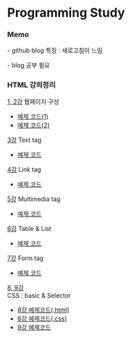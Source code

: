 # Programming Study

<h3> Memo </h3>
  <p>- github blog 특징 : 새로고침이 느림<br></p>
  <p>- blog 공부 필요<br></p>

<h3>
  <strong> HTML 강의정리 </strong><br/>
</h3>

<a href="https://github.com/KSAhh/Study/blob/master/Study/1%2C2%20%EC%9B%B9%ED%8E%98%EC%9D%B4%EC%A7%80%20%EA%B5%AC%EC%84%B1.md">1, 2강</a> 웹페이지 구성<br>
- <a href="https://github.com/KSAhh/Study/blob/master/Study/%5BPrac%5D%20lesson2_1.html">예제 코드(1)</a><br>
- <a href="https://github.com/KSAhh/Study/blob/master/Study/%5BPrac%5D%20lesson2_2.html">예제 코드(2)</a><br>

<a href="https://github.com/KSAhh/Study/blob/master/Study/3%20%ED%85%8D%EC%8A%A4%ED%8A%B8%20%ED%83%9C%EA%B7%B8.md">3강</a> Text tag <br>
- <a href="https://github.com/KSAhh/Study/blob/master/Study/%5BPrac%5D%20lesson3.html">예제 코드</a><br>

<a href="https://github.com/KSAhh/Study/blob/master/Study/4%20%EB%A7%81%ED%81%AC%20%ED%83%9C%EA%B7%B8.md">4강</a> Link tag <br>
- <a href="https://github.com/KSAhh/Study/blob/master/Study/%5BPrac%5D%20lesson4.html">예제 코드</a><br>

<a href="https://github.com/KSAhh/Study/blob/master/Study/5%20%EB%A9%80%ED%8B%B0%EB%AF%B8%EB%94%94%EC%96%B4%20%ED%83%9C%EA%B7%B8.md">5강</a> Multimedia tag <br>
- <a href="https://github.com/KSAhh/Study/blob/master/Study/%5BPrac%5D%20lesson5.html">예제 코드</a><br>

<a href="https://github.com/KSAhh/Study/blob/master/Study/6%20%ED%85%8C%EC%9D%B4%EB%B8%94%20%26%20%EB%A6%AC%EC%8A%A4%ED%8A%B8.md">6강</a> Table & List <br>
- <a href="https://github.com/KSAhh/Study/blob/master/Study/%5BPrac%5D%20lesson6.html">예제 코드</a>

<a href="https://github.com/KSAhh/Study/blob/master/Study/7%20%ED%8F%BC%20%ED%83%9C%EA%B7%B8(%EB%93%A3%EB%8A%94%EC%A4%91).md">7강</a> Form tag <br>
- <a href="https://github.com/KSAhh/Study/blob/master/Study/%5BPrac%5D%20lesson7.html">예제 코드</a><br>

<a href="https://github.com/KSAhh/Study/blob/master/Study/CSS.md">8, 9강</a><br> CSS : basic & Selector <br>
- <a href="https://github.com/KSAhh/Study/blob/master/Study/%5BPrac%5D%20lesson8.html">8강 예제코드(.html)</a><br>
- <a href="https://github.com/KSAhh/Study/blob/master/Study/%5BPrac%5D%20lesson8_test.css">8강 예제코드(.css)</a><br>
- <a href="https://github.com/KSAhh/Study/blob/master/Study/%5BPrac%5D%20lesson9.html">9강 예제코드</a><br/>  



